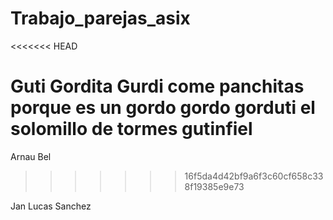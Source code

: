 # Trabajo_parejas_asix
<<<<<<< HEAD

Guti Gordita Gurdi come panchitas porque es un gordo gordo gorduti el solomillo de tormes gutinfiel 
=======
Arnau Bel
>>>>>>> 16f5da4d42bf9a6f3c60cf658c338f19385e9e73

Jan Lucas Sanchez
